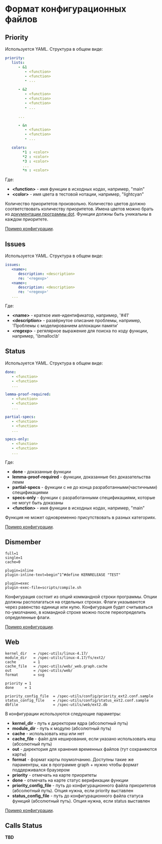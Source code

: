 # Формат конфигурационных файлов
## Priority
Используется YAML. Структура в общем виде:
```YAML
priority:
   lists:
      - &1
         - <function>
         - <function>
         - ...

      - &2
         - <function>
         - <function>
         - <function>
         - ...

      ...

      - &n
         - <function>
         - <function>
         - ...

   colors:
        *1 : <color>
        *2 : <color>
        *3 : <color>
        ...
        *n : <color>
```
Где:
   - **\<function\>** - имя функции в исходных кодах, например, "main"
   - **\<color\>** - имя цвета в тестовой нотации, например, "lightcyan"

Количество приоритетов произвольно. Количество цветов должно соответствовать количеству приоритетов. Имена цветов можно брать из [документации программы dot](http://www.graphviz.org/content/color-names). Функции должны быть уникальны в каждом приоритете.

[Пример конфигурации](/config/priority_ext2.conf.sample).

## Issues
Используется YAML. Структура в общем виде:
```YAML
issues:
   <name>:
      description: <description>
      re: '<regexp>'
   <name>:
      description: <description>
      re: '<regexp>'
   ...
```
Где:
   - **\<name\>** - краткое имя-идентификатор, например, '#41'
   - **\<description\>** - развёрнутое описание проблемы, например, 'Проблемы с моделированием аллокации памяти'
   - **\<regexp\>** - регялярное выражение для поиска по коду функции, например, '\bmalloc\b'

## Status
Используется YAML. Структура в общем виде:
```YAML
done:
   - <function>
   - <function>
   ...

lemma-proof-required:
   - <function>
   - <function>
   ...

partial-specs:
   - <function>
   - <function>
   ...

specs-only:
   - <function>
   - <function>
   ...
```
Где:
   - **done** - доказанные функции
   - **lemma-proof-required** - функции, доказанные без доказательства лемм
   - **partial-specs** - функции с не до конца разработанными(частичными) спецификациями
   - **specs-only** - функции с разработанными спецификациями, которые не могут быть доказаны
   - **\<function\>** - имя функции в исходных кодах, например, "main"

Функция не может одновременно присутствовать в разных категориях.

[Пример конфигурации](/config/status_ext2.conf.sample).

## Dismember
```
full=1
single=1
cache=0

plugin=inline
plugin-inline-text=begin^1^#define KERNRELEASE "TEST"

plugin=exec
plugin-exec-file=scripts/compile.sh
```
Конфигурация состоит из опций коммандной строки программы. Опции должны располагаться на отдельных строках. Флаги указываются через равенство единице или нулю. Конфигурация будет считываться по-умолчанию, в командной строке можно после переопределить определенные флаги.

[Пример конфигурации](/config/dismember-compile-test.conf.sample).

## Web
```
kernel_dir   = /spec-utils/linux-4.17/
module_dir   = /spec-utils/linux-4.17/fs/ext2/
cache        = 1
cache_file   = /spec-utils/web/_web.graph.cache
out          = /spec-utils/web/
format       = svg

priority = 1
done     = 1

priority_config_file  = /spec-utils/config/priority_ext2.conf.sample
status_config_file    = /spec-utils/config/status_ext2.conf.sample
dbfile                = /spec-utils/web/ext2.db
```

В конфигурации используются следующие параметры:
   - **kernel_dir** - путь к директории ядра (абсолютный путь)
   - **module_dir** - путь к модулю (абсолютный путь)
   - **cache** - использовать кеш или нет
   - **cache_file** - файл для кеширования, если указано использовать кеш (абсолютный путь)
   - **out** - директория для хранения временных файлов (тут сохраняются карты)
   - **format** - формат карты поумолчанию. Доступны такие же параментры, как в программе graph + нужно чтобы формат поддерживался браузером
   - **priority** - отмечать на карте приоритеты
   - **done** - отмечать на карте статус верификации функции
   - **priority_config_file** - путь до конфигурационного файла приоритетов (абсолютный путь). Опция нужна, если priority выставлен
   - **status_config_file** - путь до конфигурационного файла статуса функций (абсолютный путь). Опция нужна, если status выставлен

[Пример конфигурации](/web/.config.sample).

## Calls Status
**TBD**
